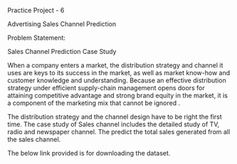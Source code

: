 Practice Project - 6

Advertising Sales Channel Prediction

Problem Statement:

Sales Channel Prediction Case Study  


When a company enters a market, the distribution strategy and channel it uses are keys to its success in the market, as well as market know-how and customer knowledge and understanding. Because an effective distribution strategy under efficient supply-chain management opens doors for attaining competitive advantage and strong brand equity in the market, it is a component of the marketing mix that cannot be ignored . 

The distribution strategy and the channel design have to be right the first time. The case study of Sales channel includes the detailed study of TV, radio and newspaper channel. The predict the total sales generated from all the sales channel.  

The below link provided is for downloading the dataset. 
